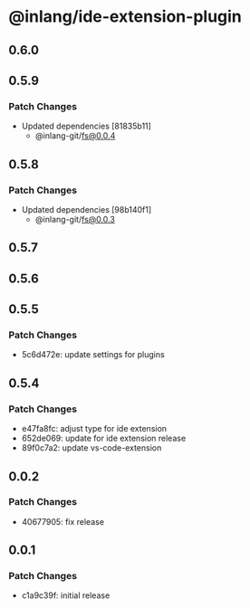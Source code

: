 # @inlang/ide-extension-plugin

## 0.6.0

## 0.5.9

### Patch Changes

- Updated dependencies [81835b11]
  - @inlang-git/fs@0.0.4

## 0.5.8

### Patch Changes

- Updated dependencies [98b140f1]
  - @inlang-git/fs@0.0.3

## 0.5.7

## 0.5.6

## 0.5.5

### Patch Changes

- 5c6d472e: update settings for plugins

## 0.5.4

### Patch Changes

- e47fa8fc: adjust type for ide extension
- 652de069: update for ide extension release
- 89f0c7a2: update vs-code-extension

## 0.0.2

### Patch Changes

- 40677905: fix release

## 0.0.1

### Patch Changes

- c1a9c39f: initial release
